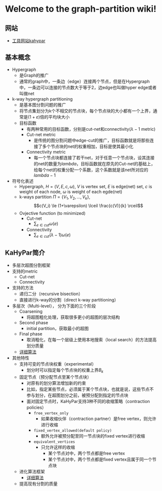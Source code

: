 # Welcome to the graph-partition wiki!

## 网站
- [工具网站kahypar](https://kahypar.org/)

## 基本概念
- Hypergraph
  - 是Graph的推广
  - 通常的graph中，一条边（edge）连接两个节点，但是在Hypergraph中，一条边可以连接的节点数大于等于2，边edge也叫做hyper edge或者叫做net
- k-way hypergraph partitioning
  - 是基本图分割问题的推广
  - 将节点集划分为k个不相交的节点块，每个节点块的大小都有一个上界，通常是$(1+\varepsilon)$倍的平均块大小
  - 目标函数
    - 有两种常用的目标函数，分别是cut-net和connectivity($\lambda - 1$ metric)
    - Cut-net metric
      - 是传统的图分割问题中edge-cut的推广，目标函数就是将那些连接了多个节点块的net的权重相加，目标是使其最小化
    - Connectivity metric
      - 每一个节点块都连接了若干net，对于任意一个节点块，设其连接的net的数量为$lambda$，目标函数就在原先的Cut-net的基础上，给每个net的权重分配一个系数，这个系数就是该net所对应的$lambda - 1$
- 符号化表述
  - Hypergraph, $H = (V,E,c,\omega)$, $V$ is vertex set, $E$ is edge(net) set, $c$ is weight of each node, $\omega$ is weight of each egde(net)
  - k-ways partition $\Pi = \{V_1, V_2, ..., V_k \}$,$$c(V_i) \le (1+\varepsilon) \lceil \frac{c(V)}{k} \rceil$$
  - Ovjective function (to minimized)
    - Cut-net
      - $\sum_{e \in cut}\omega(e)$
    - Connectivity
      - $\sum_{e \in cut}(\lambda-1)\omega(e)$

## KaHyPar简介
- 多层次超图分割框架
- 支持的metric
  - Cut-net
  - Connectivity
- 支持的方法
  - 递归二分（recursive bisection）
  - 直接进行k-way的分割（direct k-way partitioning）
- 多层次（Multi-level）， 分为下面的三个阶段
  - Coarsening
    - 将超图粗化处理，获取很多更小的超图的层次结构
  - Second phase
    - initial partition，获取最小的超图
  - Final phase
    - 取消粗化，在每一个层级上使用本地搜索（local search）的方法提高划分质量
  - [详细算法](https://github.com/kahypar/research-publications)
- 其他特性
  - 支持可变的节点块权重（experimental）
    - 划分时可以指定每个节点块的权重上界$B_k$
  - 固定节点（预分配节点至某个节点块）
    - 对原有的划分算法增加新的约束
    - 比如，指定某些节点，必须属于某个节点块，也就是说，这些节点不参与划分，在超图划分之前，被预分配到指定的节点块
    - 面对固定节点时，KaHyPar支持3种不同的收缩策略（contraction policies）
      - `free_vertex_only`
        - 如果收缩伙伴（contraction partner）是free vertex，则允许进行收缩
      - `fixed_vertex_allowed(default policy)`
        - 额外允许被预分配至同一节点块的fixed vertex进行收缩
      - `equivalent_vertices`
        - 只允许这样的收缩
          - 某个节点对中，两个节点都是free vertex
          - 某个节点对中，两个节点都是fixed vertex且属于同一个节点块
  - 进化算法框架
    - [详细算法](https://dl.acm.org/doi/10.1145/3205455.3205475)
  - 提高现有分割的质量


